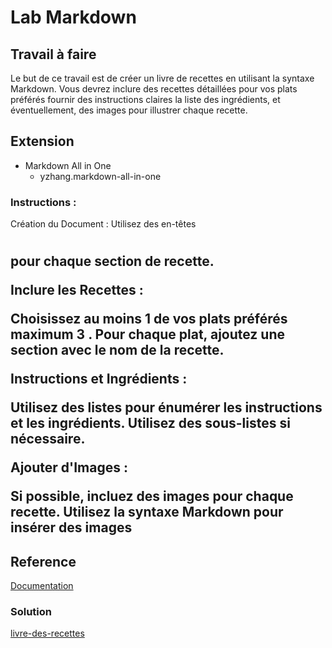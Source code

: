 [Author]: # (yasmine daifane)

# Lab Markdown 

## Travail à faire
Le but de ce travail est de créer un livre de recettes en utilisant la syntaxe Markdown. Vous devrez inclure des recettes détaillées pour vos plats préférés fournir des instructions claires la liste des ingrédients, et éventuellement, des images pour illustrer chaque recette.

##  Extension
- Markdown All in One
  - yzhang.markdown-all-in-one

### Instructions :
Création du Document :
Utilisez des en-têtes <h1> <h2> pour chaque section de recette.

Inclure les Recettes :

Choisissez au moins 1 de vos plats préférés maximum 3 .
Pour chaque plat, ajoutez une section avec le nom de la recette.

Instructions et Ingrédients :

Utilisez des listes  pour énumérer les instructions et les ingrédients.
Utilisez des sous-listes si nécessaire.

Ajouter d'Images :

Si possible, incluez des images pour chaque  recette.
Utilisez la syntaxe Markdown pour insérer des images 

## Reference 
[Documentation](https://docs.github.com/fr/get-started/writing-on-github/getting-started-with-writing-and-formatting-on-github/basic-writing-and-formatting-syntax)

### Solution 
[livre-des-recettes](https://github.com/Yasmine-daifane/CNMH/blob/master/Branche%20technique/Labs/lab-markdown/livre-des-recettes.md)




